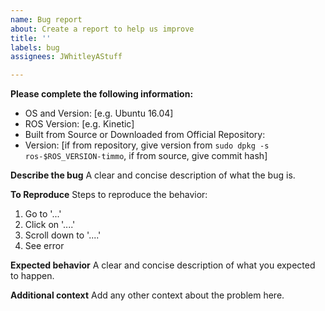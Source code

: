 ```yaml
---
name: Bug report
about: Create a report to help us improve
title: ''
labels: bug
assignees: JWhitleyAStuff

---
```


**Please complete the following information:**
 - OS and Version: [e.g. Ubuntu 16.04]
 - ROS Version: [e.g. Kinetic]
 - Built from Source or Downloaded from Official Repository:
 - Version: [if from repository, give version from `sudo dpkg -s ros-$ROS_VERSION-timmo`, if from source, give commit hash]

**Describe the bug**
A clear and concise description of what the bug is.

**To Reproduce**
Steps to reproduce the behavior:
1. Go to '...'
2. Click on '....'
3. Scroll down to '....'
4. See error

**Expected behavior**
A clear and concise description of what you expected to happen.

**Additional context**
Add any other context about the problem here.
